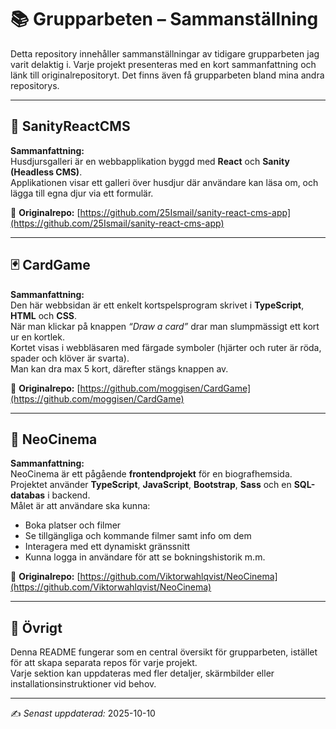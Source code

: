 # 📚 Grupparbeten – Sammanställning

Detta repository innehåller sammanställningar av tidigare grupparbeten jag varit delaktig i. Varje projekt presenteras med en kort sammanfattning och länk till originalrepositoryt. Det finns även få grupparbeten bland mina andra repositorys.

---

## 🐾 SanityReactCMS

**Sammanfattning:**  
Husdjursgalleri är en webbapplikation byggd med **React** och **Sanity (Headless CMS)**.  
Applikationen visar ett galleri över husdjur där användare kan läsa om, och lägga till egna djur via ett formulär.

🔗 **Originalrepo:** [https://github.com/25Ismail/sanity-react-cms-app](https://github.com/25Ismail/sanity-react-cms-app)

---

## 🃏 CardGame

**Sammanfattning:**  
Den här webbsidan är ett enkelt kortspelsprogram skrivet i **TypeScript**, **HTML** och **CSS**.  
När man klickar på knappen *“Draw a card”* drar man slumpmässigt ett kort ur en kortlek.  
Kortet visas i webbläsaren med färgade symboler (hjärter och ruter är röda, spader och klöver är svarta).  
Man kan dra max 5 kort, därefter stängs knappen av.

🔗 **Originalrepo:** [https://github.com/moggisen/CardGame](https://github.com/moggisen/CardGame)

---

## 🍿 NeoCinema

**Sammanfattning:**  
NeoCinema är ett pågående **frontendprojekt** för en biografhemsida.  
Projektet använder **TypeScript**, **JavaScript**, **Bootstrap**, **Sass** och en **SQL-databas** i backend.  
Målet är att användare ska kunna:
- Boka platser och filmer  
- Se tillgängliga och kommande filmer samt info om dem  
- Interagera med ett dynamiskt gränssnitt  
- Kunna logga in användare för att se bokningshistorik m.m.

🔗 **Originalrepo:** [https://github.com/Viktorwahlqvist/NeoCinema](https://github.com/Viktorwahlqvist/NeoCinema)

---

## 📌 Övrigt

Denna README fungerar som en central översikt för grupparbeten, istället för att skapa separata repos för varje projekt.  
Varje sektion kan uppdateras med fler detaljer, skärmbilder eller installationsinstruktioner vid behov.

---

✍️ *Senast uppdaterad:* 2025-10-10
